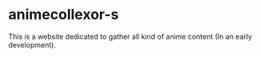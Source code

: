 # animecollexor-s
This is a website dedicated to gather all kind of anime content (In an early development).
